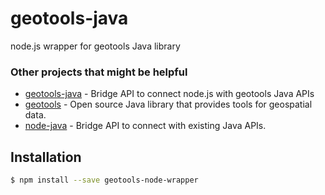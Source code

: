 # geotools-java

node.js wrapper for geotools Java library

### Other projects that might be helpful

* [geotools-java](https://github.com/jimgambale/geotools-java) - Bridge API to connect node.js with geotools Java APIs
* [geotools](https://github.com/geotools/geotools) - Open source Java library that provides tools for geospatial data.
* [node-java](https://github.com/joeferner/node-java) - Bridge API to connect with existing Java APIs.

## Installation

```bash
$ npm install --save geotools-node-wrapper